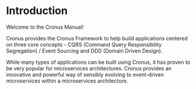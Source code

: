 # Introduction

Welcome to the Cronus Manual!

Cronus provides the Cronus Framework to help build applications centered on three core concepts - CQRS \(Command Query Responsibility Segregation\) / Event Sourcing and DDD \(Domain Driven Design\).

While many types of applications can be built using Cronus, it has proven to be very popular for microservices architectures. Cronus provides an innovative and powerful way of sensibly evolving to event-driven microservices within a microservices architecture.



